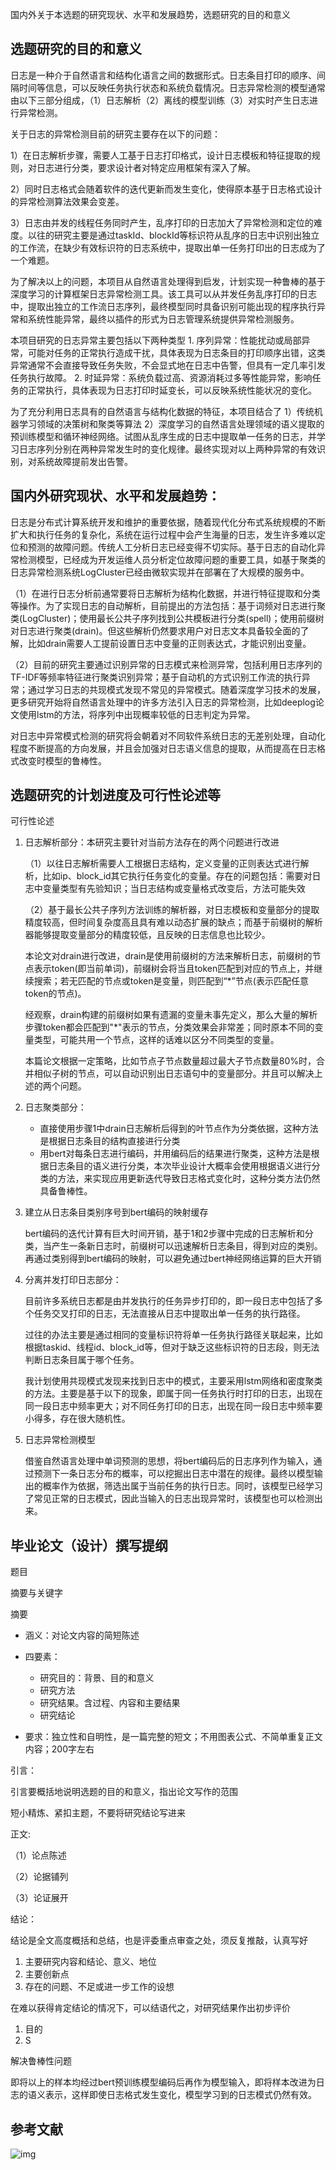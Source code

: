 国内外关于本选题的研究现状、水平和发展趋势，选题研究的目的和意义

## 选题研究的目的和意义

日志是一种介于自然语言和结构化语言之间的数据形式。日志条目打印的顺序、间隔时间等信息，可以反映任务执行状态和系统负载情况。日志异常检测的模型通常由以下三部分组成，（1）日志解析（2）离线的模型训练（3）对实时产生日志进行异常检测。

关于日志的异常检测目前的研究主要存在以下的问题：

 1）在日志解析步骤，需要人工基于日志打印格式，设计日志模板和特征提取的规则，对日志进行分类，要求设计者对特定应用框架有深入了解。 

2）同时日志格式会随着软件的迭代更新而发生变化，使得原本基于日志格式设计的异常检测算法效果会变差。 

3）日志由并发的线程任务同时产生，乱序打印的日志加大了异常检测和定位的难度。以往的研究主要是通过taskId、blockId等标识符从乱序的日志中识别出独立的工作流，在缺少有效标识符的日志系统中，提取出单一任务打印出的日志成为了一个难题。

为了解决以上的问题，本项目从自然语言处理得到启发，计划实现一种鲁棒的基于深度学习的计算框架日志异常检测工具。该工具可以从并发任务乱序打印的日志中，提取出独立的工作流日志序列，最终模型同时具备识别可能出现的程序执行异常和系统性能异常，最终以插件的形式为日志管理系统提供异常检测服务。

本项目研究的日志异常主要包括以下两种类型 1. 序列异常：性能扰动或局部异常，可能对任务的正常执行造成干扰，具体表现为日志条目的打印顺序出错，这类异常通常不会直接导致任务失败，不会显式地在日志中告警，但具有一定几率引发任务执行故障。 2. 时延异常：系统负载过高、资源消耗过多等性能异常，影响任务的正常执行，具体表现为日志打印时延变长，可以反映系统性能状况的变化。

为了充分利用日志具有的自然语言与结构化数据的特征，本项目结合了 1）传统机器学习领域的决策树和聚类等算法 2）深度学习的自然语言处理领域的语义提取的预训练模型和循环神经网络。试图从乱序生成的日志中提取单一任务的日志，并学习日志序列分别在两种异常发生时的变化规律。最终实现对以上两种异常的有效识别，对系统故障提前发出告警。



## 国内外研究现状、水平和发展趋势：

日志是分布式计算系统开发和维护的重要依据，随着现代化分布式系统规模的不断扩大和执行任务的复杂化，系统在运行过程中会产生海量的日志，发生许多难以定位和预测的故障问题。传统人工分析日志已经变得不切实际。基于日志的自动化异常检测模型，已经成为开发运维人员分析定位故障问题的重要工具，如基于聚类的日志异常检测系统LogCluster已经由微软实现并在部署在了大规模的服务中。

（1）在进行日志分析前通常要将日志解析为结构化数据，并进行特征提取和分类等操作。为了实现日志的自动解析，目前提出的方法包括：基于词频对日志进行聚类(LogCluster)；使用最长公共子序列找到公共模板进行分类(spell)；使用前缀树对日志进行聚类(drain)。但这些解析仍然要求用户对日志文本具备较全面的了解，比如drain需要人工提前设置日志中变量的正则表达式，才能识别出变量。

（2）目前的研究主要通过识别异常的日志模式来检测异常，包括利用日志序列的TF-IDF等频率特征进行聚类识别异常；基于自动机的方式识别工作流的执行异常；通过学习日志的共现模式发现不常见的异常模式。随着深度学习技术的发展，更多研究开始将自然语言处理中的许多方法引入日志的异常检测，比如deeplog论文使用lstm的方法，将序列中出现概率较低的日志判定为异常。

对日志中异常模式检测的研究将会朝着对不同软件系统日志的无差别处理，自动化程度不断提高的方向发展，并且会加强对日志语义信息的提取，从而提高在日志格式改变时模型的鲁棒性。



## 选题研究的计划进度及可行性论述等

可行性论述

1. 日志解析部分：本研究主要针对当前方法存在的两个问题进行改进

   （1）以往日志解析需要人工根据日志结构，定义变量的正则表达式进行解析，比如ip、block_id其它执行任务变化的变量。存在的问题包括：需要对日志中变量类型有先验知识；当日志结构或变量格式改变后，方法可能失效

   （2）基于最长公共子序列方法训练的解析器，对日志模板和变量部分的提取精度较高，但时间复杂度高且具有难以动态扩展的缺点；而基于前缀树的解析器能够提取变量部分的精度较低，且反映的日志信息也比较少。

   本论文对drain进行改进，drain是使用前缀树的方法来解析日志，前缀树的节点表示token(即当前单词)，前缀树会将当且token匹配到对应的节点上，并继续搜索；若无匹配的节点或token是变量，则匹配到“*”节点(表示匹配任意token的节点)。

   经观察，drain构建的前缀树如果有遗漏的变量未事先定义，那么大量的解析步骤token都会匹配到"\*"表示的节点，分类效果会非常差；同时原本不同的变量类型，可能共用一个节点，这样的话难以区分不同类型的变量。

   本篇论文根据一定策略，比如节点子节点数量超过最大子节点数量80%时，合并相似子树的节点，可以自动识别出日志语句中的变量部分。并且可以解决上述的两个问题。

2. 日志聚类部分：

   - 直接使用步骤1中drain日志解析后得到的叶节点作为分类依据，这种方法是根据日志条目的结构直接进行分类
   - 用bert对每条日志进行编码，并用编码后的结果进行聚类，这种方法是根据日志条目的语义进行分类，本次毕业设计大概率会使用根据语义进行分类的方法，来实现应用更新迭代导致日志格式变化时，这种分类方法仍然具备鲁棒性。

3. 建立从日志条目类别序号到bert编码的映射缓存

   bert编码的迭代计算有巨大时间开销，基于1和2步骤中完成的日志解析和分类，当产生一条新日志时，前缀树可以迅速解析日志条目，得到对应的类别。再通过类别得到bert编码的映射，可以避免通过bert神经网络运算的巨大开销

   

4. 分离并发打印日志部分：

   目前许多系统日志都是由并发执行的任务异步打印的，即一段日志中包括了多个任务交叉打印的日志，无法直接从日志中提取出单一任务的执行路径。

   过往的办法主要是通过相同的变量标识符将单一任务执行路径关联起来，比如根据taskid、线程id、block_id等，但对于缺乏这些标识符的日志段，则无法判断日志条目属于哪个任务。

   我计划使用共现模式发现来找到日志中的模式，主要采用lstm网络和密度聚类的方法。主要是基于以下的现象，即属于同一任务执行时打印的日志，出现在同一段日志中频率更大；对不同任务打印的日志，出现在同一段日志中频率要小得多，存在很大随机性。

   

5. 日志异常检测模型

   借鉴自然语言处理中单词预测的思想，将bert编码后的日志序列作为输入，通过预测下一条日志分布的概率，可以挖掘出日志中潜在的规律。最终以模型输出的概率作为依据，筛选出属于当前任务的执行日志。同时，该模型已经学习了常见正常的日志模式，因此当输入的日志出现异常时，该模型也可以检测出来。
   

## 毕业论文（设计）撰写提纲

题目

摘要与关键字

摘要

- 涵义：对论文内容的简短陈述
- 四要素：
  - 研究目的：背景、目的和意义
  - 研究方法
  - 研究结果。含过程、内容和主要结果
  - 研究结论

- 要求：独立性和自明性，是一篇完整的短文；不用图表公式、不简单重复正文内容；200字左右

引言：

引言要概括地说明选题的目的和意义，指出论文写作的范围

短小精炼、紧扣主题，不要将研究结论写进来

正文:

（1）论点陈述

（2）论据铺列

（3）论证展开

结论：

结论是全文高度概括和总结，也是评委重点审查之处，须反复推敲，认真写好

1. 主要研究内容和结论、意义、地位
2. 主要创新点
3. 存在的问题、不足或进一步工作的设想

在难以获得肯定结论的情况下，可以结语代之，对研究结果作出初步评价

1. 目的
2. S



解决鲁棒性问题

即将以上的样本均经过bert预训练模型编码后再作为模型输入，即将样本改进为日志的语义表示，这样即使日志格式发生变化，模型学习到的日志模式仍然有效。

## 参考文献

![img](C:\Users\ALLENY~1\AppData\Local\Temp\企业微信截图_16123436887616.png)
